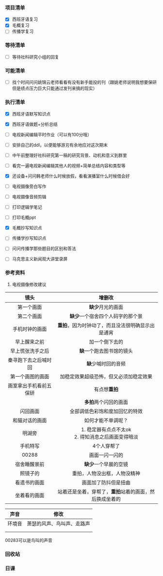 ### 项目清单

- [x] 西班牙语复习
- [x] 毛概复习
- [ ] 传播学复习

### 等待清单

- [ ] 等待社科研究小组的回复

### 可能清单

- [ ] 找个时间问问姚锦云老师看看有没有新手能投的刊（跟姚老师说明我想要保研但是绩点压力巨大只能通过发刊来搞的现实）

### 执行清单

- [x] 西班牙语默写知识点

- [x] 西班牙语做题+分析总结

- [ ] 电视新闻编辑平时作业（可以有100分哦）

- [ ] 安排自己的ddl，以便能够游刃有余地应对这次期末

  

- [ ] 中午前整理好社科研究第一稿的研究背景、动机和意义到群里

- [ ] 看完一遍电视新闻编辑其他人的视频+简单总结内容和类型等

- [x] 还设备+问问韩老师什么时候放假，看看演播室什么时候借会好

  

- [ ] 电视摄像旁白写作

- [ ] 电视摄像音频剪辑

  

- [ ] 打印逻辑学笔记

- [ ] 打印毛概ppt

- [x] 毛概抄写知识点

- [ ] 传播学抄写知识点

  

- [ ] 问问传播学那些题目的区别和答法

- [ ] 马克思主义新闻观大讲堂录屏

### 参考资料

1. 电视摄像修改建议

|          镜头          |                          增删改                          |
| :--------------------: | :------------------------------------------------------: |
|       第一个画面       |                    **缺少**月光的画面                    |
|       第二个画面       |            **缺少**一个宿舍四个人码字的那个景            |
|     手机时钟的画面     |    **重拍**，因为时钟动了，而且没法很明确显示出是通宵    |
|      早上醒来之前      |                      加一个倒下去的                      |
|    早上慌张洗手之后    |                **缺**一个跑去图书馆的镜头                |
|  秦寻跑下去之后喊时回  |                   **缺**少喊时回的音频                   |
|    第一个画图的画面    |          加稳定效果超级恐怖，但又必须加稳定效果          |
| 画室拿出手机看前五保研 |                      有点想**重拍**                      |
|                        |                  **多拍**两个闪回的画面                  |
|        闪回画面        |              全部调低色彩饱和度加回忆的特效              |
|     和猫对话的画面     |                    如何才能不单调呢？                    |
|         明湖旁         | 1. 稳定器有点点不太ok <br />2. 得知消息之后画面变得暗淡  |
|        手机特写        |                       4个人穿帮了                        |
|         00288          |                      画面一闪一闪的                      |
|      宿舍睡醒景前      |                  **缺少**一个早晨的空镜                  |
|        照镜子的        |               重拍，人物没出框，人物没精神               |
|      看遗书的画面      |                   画面加了防抖但是扭曲                   |
|      坐着看的画面      | 站着还是坐着，穿帮了，**重拍**站着的画面，然后换成坐着的 |

|  声音  |            修改            |
| :----: | :------------------------: |
| 环境音 | 萧瑟的风声、鸟叫声、走路声 |
|        |                            |
|        |                            |

00283可以是鸟叫的声音

### 回收站

### 日课 


